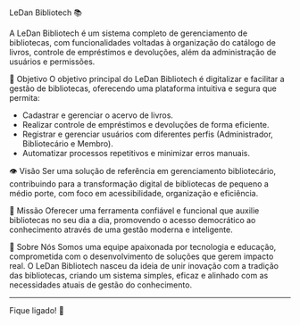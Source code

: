 LeDan Bibliotech 📚

A LeDan Bibliotech é um sistema completo de gerenciamento de bibliotecas, com funcionalidades voltadas à organização do catálogo de livros, controle de empréstimos e devoluções, além da administração de usuários e permissões.

📌 Objetivo
O objetivo principal do LeDan Bibliotech é digitalizar e facilitar a gestão de bibliotecas, oferecendo uma plataforma intuitiva e segura que permita:
- Cadastrar e gerenciar o acervo de livros.
- Realizar controle de empréstimos e devoluções de forma eficiente.
- Registrar e gerenciar usuários com diferentes perfis (Administrador, Bibliotecário e Membro).
- Automatizar processos repetitivos e minimizar erros manuais.

👁 Visão
Ser uma solução de referência em gerenciamento bibliotecário, contribuindo para a transformação digital de bibliotecas de pequeno a médio porte, com foco em acessibilidade, organização e eficiência.

🎯 Missão
Oferecer uma ferramenta confiável e funcional que auxilie bibliotecas no seu dia a dia, promovendo o acesso democrático ao conhecimento através de uma gestão moderna e inteligente.

👥 Sobre Nós
Somos uma equipe apaixonada por tecnologia e educação, comprometida com o desenvolvimento de soluções que gerem impacto real. O LeDan Bibliotech nasceu da ideia de unir inovação com a tradição das bibliotecas, criando um sistema simples, eficaz e alinhado com as necessidades atuais de gestão do conhecimento.

---

Fique ligado! 🚀
